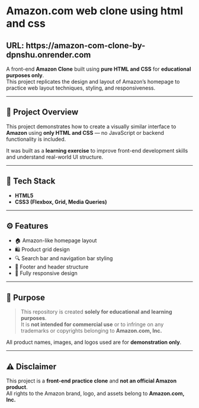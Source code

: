 <h1>Amazon.com web clone using html and css</h1>
<h2>URL: https://amazon-com-clone-by-dpnshu.onrender.com</h2>

A front-end **Amazon Clone** built using **pure HTML and CSS** for **educational purposes only**.  
This project replicates the design and layout of Amazon’s homepage to practice web layout techniques, styling, and responsiveness.

---

## 🎯 Project Overview

This project demonstrates how to create a visually similar interface to **Amazon** using **only HTML and CSS** — no JavaScript or backend functionality is included.

It was built as a **learning exercise** to improve front-end development skills and understand real-world UI structure.

---

## 🧰 Tech Stack
- **HTML5**
- **CSS3 (Flexbox, Grid, Media Queries)**

---

## ⚙️ Features

- 🏠 Amazon-like homepage layout  
- 🛍️ Product grid design  
- 🔍 Search bar and navigation bar styling  
- 🧾 Footer and header structure  
- 📱 Fully responsive design  

---

## 🧠 Purpose

> This repository is created **solely for educational and learning purposes**.  
> It is **not intended for commercial use** or to infringe on any trademarks or copyrights belonging to **Amazon.com, Inc.**

All product names, images, and logos used are for **demonstration only**.

---

## ⚠️ Disclaimer

This project is a **front-end practice clone** and **not an official Amazon product**.  
All rights to the Amazon brand, logo, and assets belong to **Amazon.com, Inc.**
